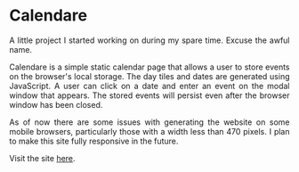 # Calendare

<p align="justify">A little project I started working on during my spare time. Excuse the awful name.</p>

<p align="justify">Calendare is a simple static calendar page that allows a user to store events on the browser's local storage. The day tiles and dates are generated using JavaScript. A user can click on a date and enter an event on the modal window that appears. The stored events will persist even after the browser window has been closed.</p>

<p align="justify">As of now there are some issues with generating the website on some mobile browsers, particularly those with a width less than 470 pixels. I plan to make this site fully responsive in the future.</p>

<p align="justify">Visit the site <a href="https://calendare.netlify.app/">here</a>.</p>
